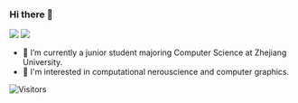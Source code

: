 ### Hi there 👋

[![](https://github-readme-stats.vercel.app/api?username=MartinNose&show_icons=true&hide_border=true&count_private=true&theme=buefy&layout=compact)]() [![](https://github-readme-stats.vercel.app/api/top-langs/?username=MartinNose&layout=compact&hide=html,css,less,ejs&langs_count=11&hide_border=true&theme=buefy)]()

- 🔭  I’m currently a junior student majoring Computer Science at Zhejiang University.
- 🌱  I'm interested in computational nerouscience and computer graphics.



![Visitors](https://visitor-badge.laobi.icu/badge?page_id=MartinNose) 


